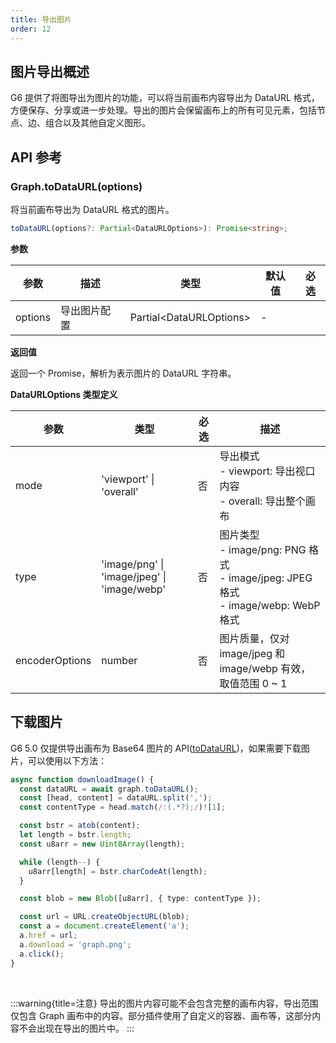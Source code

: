 ```yaml
---
title: 导出图片
order: 12
---
```


## 图片导出概述

G6 提供了将图导出为图片的功能，可以将当前画布内容导出为 DataURL 格式，方便保存、分享或进一步处理。导出的图片会保留画布上的所有可见元素，包括节点、边、组合以及其他自定义图形。

## API 参考

### Graph.toDataURL(options)

将当前画布导出为 DataURL 格式的图片。

```typescript
toDataURL(options?: Partial<DataURLOptions>): Promise<string>;
```

**参数**

| 参数    | 描述         | 类型                      | 默认值 | 必选 |
| ------- | ------------ | ------------------------- | ------ | ---- |
| options | 导出图片配置 | Partial\<DataURLOptions\> | -      |      |

**返回值**

返回一个 Promise，解析为表示图片的 DataURL 字符串。

**DataURLOptions 类型定义**

| 参数           | 类型                                        | 必选 | 描述                                                                                             |
| -------------- | ------------------------------------------- | ---- | ------------------------------------------------------------------------------------------------ |
| mode           | 'viewport' \| 'overall'                     | 否   | 导出模式 <br/> - viewport: 导出视口内容 <br/> - overall: 导出整个画布                            |
| type           | 'image/png' \| 'image/jpeg' \| 'image/webp' | 否   | 图片类型 <br/> - image/png: PNG 格式 <br/> - image/jpeg: JPEG 格式 <br/> - image/webp: WebP 格式 |
| encoderOptions | number                                      | 否   | 图片质量，仅对 image/jpeg 和 image/webp 有效，取值范围 0 ~ 1                                     |

## 下载图片

G6 5.0 仅提供导出画布为 Base64 图片的 API([toDataURL](/api/graph/method#graphtodataurloptions))，如果需要下载图片，可以使用以下方法：

```typescript
async function downloadImage() {
  const dataURL = await graph.toDataURL();
  const [head, content] = dataURL.split(',');
  const contentType = head.match(/:(.*?);/)![1];

  const bstr = atob(content);
  let length = bstr.length;
  const u8arr = new Uint8Array(length);

  while (length--) {
    u8arr[length] = bstr.charCodeAt(length);
  }

  const blob = new Blob([u8arr], { type: contentType });

  const url = URL.createObjectURL(blob);
  const a = document.createElement('a');
  a.href = url;
  a.download = 'graph.png';
  a.click();
}
```

<br />

:::warning{title=注意}
导出的图片内容可能不会包含完整的画布内容，导出范围仅包含 Graph 画布中的内容。部分插件使用了自定义的容器、画布等，这部分内容不会出现在导出的图片中。
:::
